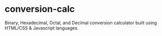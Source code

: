 # conversion-calc
Binary, Hexadecimal, Octal, and Decimal conversion calculator built using HTML/CSS &amp; Javascript languages.

